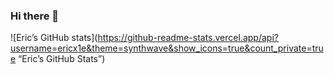 ### Hi there 👋

![Eric’s GitHub stats](https://github-readme-stats.vercel.app/api?username=ericx1e&theme=synthwave&show_icons=true&count_private=true “Eric’s GitHub Stats”)

<!--
**ericx1e/ericx1e** is a ✨ _special_ ✨ repository because its `README.md` (this file) appears on your GitHub profile.

Here are some ideas to get you started:

- 🔭 I’m currently working on ...
- 🌱 I’m currently learning ...
- 👯 I’m looking to collaborate on ...
- 🤔 I’m looking for help with ...
- 💬 Ask me about ...
- 📫 How to reach me: ...
- 😄 Pronouns: ...
- ⚡ Fun fact: ...
-->

